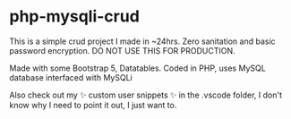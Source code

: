 # php-mysqli-crud

This is a simple crud project I made in ~24hrs. Zero sanitation and basic password encryption.
DO NOT USE THIS FOR PRODUCTION.

Made with some Bootstrap 5, Datatables.
Coded in PHP, uses MySQL database interfaced with MySQLi

Also check out my ✨ custom user snippets ✨ in the .vscode folder, I don't know why I need to point it out, I just want to.
